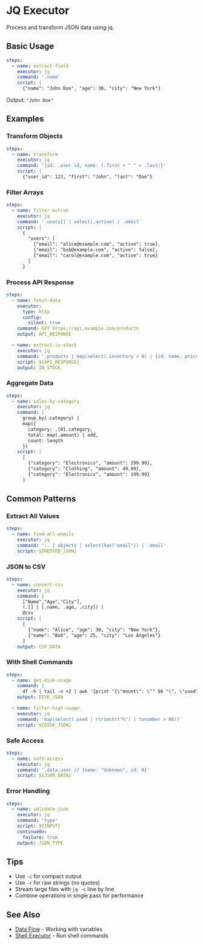 # JQ Executor

Process and transform JSON data using jq.

## Basic Usage

```yaml
steps:
  - name: extract-field
    executor: jq
    command: '.name'
    script: |
      {"name": "John Doe", "age": 30, "city": "New York"}
```

Output: `"John Doe"`

## Examples

### Transform Objects

```yaml
steps:
  - name: transform
    executor: jq
    command: '{id: .user_id, name: (.first + " " + .last)}'
    script: |
      {"user_id": 123, "first": "John", "last": "Doe"}
```

### Filter Arrays

```yaml
steps:
  - name: filter-active
    executor: jq
    command: '.users[] | select(.active) | .email'
    script: |
      {
        "users": [
          {"email": "alice@example.com", "active": true},
          {"email": "bob@example.com", "active": false},
          {"email": "carol@example.com", "active": true}
        ]
      }
```

### Process API Response

```yaml
steps:
  - name: fetch-data
    executor:
      type: http
      config:
        silent: true
    command: GET https://api.example.com/products
    output: API_RESPONSE

  - name: extract-in-stock
    executor: jq
    command: '.products | map(select(.inventory > 0) | {id, name, price})'
    script: ${API_RESPONSE}
    output: IN_STOCK
```

### Aggregate Data

```yaml
steps:
  - name: sales-by-category
    executor: jq
    command: |
      group_by(.category) |
      map({
        category: .[0].category,
        total: map(.amount) | add,
        count: length
      })
    script: |
      [
        {"category": "Electronics", "amount": 299.99},
        {"category": "Clothing", "amount": 49.99},
        {"category": "Electronics", "amount": 199.99}
      ]
```

## Common Patterns

### Extract All Values

```yaml
steps:
  - name: find-all-emails
    executor: jq
    command: '.. | objects | select(has("email")) | .email'
    script: ${NESTED_JSON}
```

### JSON to CSV

```yaml
steps:
  - name: convert-csv
    executor: jq
    command: |
      ["Name","Age","City"],
      (.[] | [.name, .age, .city]) |
      @csv
    script: |
      [
        {"name": "Alice", "age": 30, "city": "New York"},
        {"name": "Bob", "age": 25, "city": "Los Angeles"}
      ]
    output: CSV_DATA
```

### With Shell Commands

```yaml
steps:
  - name: get-disk-usage
    command: |
      df -h | tail -n +2 | awk '{print "{\"mount\": \"" $6 "\", \"used\": \"" $5 "\"}"}' | jq -s '.'
    output: DISK_JSON

  - name: filter-high-usage
    executor: jq
    command: 'map(select(.used | rtrimstr("%") | tonumber > 80))'
    script: ${DISK_JSON}
```

### Safe Access

```yaml
steps:
  - name: safe-access
    executor: jq
    command: '.data.user // {name: "Unknown", id: 0}'
    script: ${JSON_DATA}
```

### Error Handling

```yaml
steps:
  - name: validate-json
    executor: jq
    command: 'type'
    script: ${INPUT}
    continueOn:
      failure: true
    output: JSON_TYPE
```

## Tips

- Use `-c` for compact output
- Use `-r` for raw strings (no quotes)
- Stream large files with `jq -c` line by line
- Combine operations in single pass for performance

## See Also

- [Data Flow](/features/data-flow) - Working with variables
- [Shell Executor](/features/executors/shell) - Run shell commands

